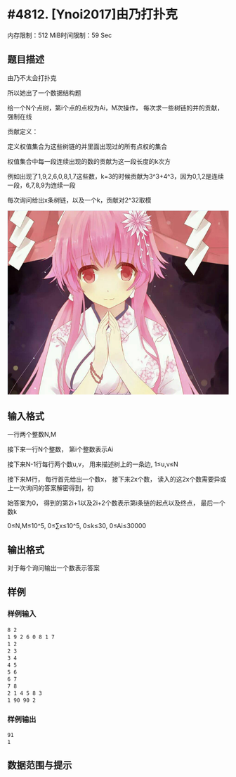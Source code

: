 # #4812.  [Ynoi2017]由乃打扑克

内存限制：512 MiB时间限制：59 Sec

## 题目描述

由乃不太会打扑克

所以她出了一个数据结构题 

给一个N个点树，第i个点的点权为Ai，M次操作， 每次求一些树链的并的贡献，强制在线

贡献定义：

定义权值集合为这些树链的并里面出现过的所有点权的集合

权值集合中每一段连续出现的数的贡献为这一段长度的k次方

例如出现了1,9,2,6,0,8,1,7这些数，k=3的时候贡献为3^3+4^3，因为0,1,2是连续一段，6,7,8,9为连续一段

每次询问给出x条树链，以及一个k，贡献对2^32取模

![](upload/201704/vv3.png)

## 输入格式

一行两个整数N,M

接下来一行N个整数， 第i个整数表示Ai

接下来N-1行每行两个数u,v， 用来描述树上的一条边, 1&le;u,v&le;N

接下来M行， 每行首先给出一个数x， 接下来2x个数， 读入的这2x个数需要异或上一次询问的答案解密得到，初

始答案为0， 得到的第2i+1以及2i+2个数表示第i条链的起点以及终点， 最后一个数k

0&le;N,M&le;10^5, 0&le;&sum;x&le;10^5, 0&le;k&le;30, 0&le;Ai&le;30000

## 输出格式

对于每个询问输出一个数表示答案

## 样例

### 样例输入

    
    8 2
    1 9 2 6 0 8 1 7
    1 2
    2 3
    3 4
    4 5
    5 6
    6 7
    7 8
    2 1 4 5 8 3
    1 90 90 2
    

### 样例输出

    
    91
    1
    
    

## 数据范围与提示
